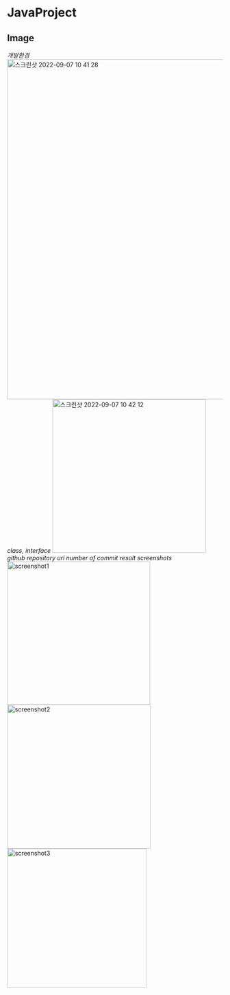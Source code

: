 # JavaProject

## Image    
*개발환경* 
<img width="792" alt="스크린샷 2022-09-07 10 41 28" src="https://user-images.githubusercontent.com/103708164/188769961-91ec20b0-956b-4f26-b3df-493d1b71753c.png">
*class, interface*
<img width="358" alt="스크린샷 2022-09-07 10 42 12" src="https://user-images.githubusercontent.com/103708164/188770039-c087607b-12ec-42bb-8e60-72426b63e063.png">
*github repository url*
*number of commit*
*result screenshots*
<img width="334" alt="screenshot1" src="https://user-images.githubusercontent.com/103708164/188770236-a6bbdece-492c-49e0-a898-cb6e85bd6107.png">
<img width="335" alt="screenshot2" src="https://user-images.githubusercontent.com/103708164/188770242-9942e3ae-996b-4178-96af-bc8e91ec90df.png">
<img width="325" alt="screenshot3" src="https://user-images.githubusercontent.com/103708164/188770270-76c39d0b-f37f-43ee-8054-94955d9d62a1.png">  
 
